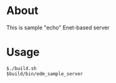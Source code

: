 # About
This is sample "echo" Enet-based server

# Usage
```
$./build.sh
$build/bin/edm_sample_server
```

